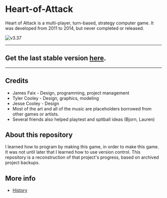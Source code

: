 # Heart-of-Attack

Heart of Attack is a multi-player, turn-based, strategy computer game. It was developed from 2011 to 2014, but never completed or released.

<img src="Screenshots/v3-37_1.gif" alt="v3.37"/>

---

## Get the last stable version [here](https://github.com/GamesFaix/Heart-of-Attack/releases/download/4.02/v4-02.zip).

---

## Credits

* James Faix - Design, programming, project management
* Tyler Cooley - Design, graphics, modeling
* Jesse Cooley - Design
* Most of the art and all of the music are placeholders borrowed from other games or artists.
* Several friends also helped playtest and spitball ideas (Bjorn, Lauren)

## About this repository

I learned how to program by making this game, in order to make this game. It was not until later that I learned how to use version control. This repository is a reconstruction of that project's progress, based on archived project backups.

## More info

* [History](./HISTORY.md)
